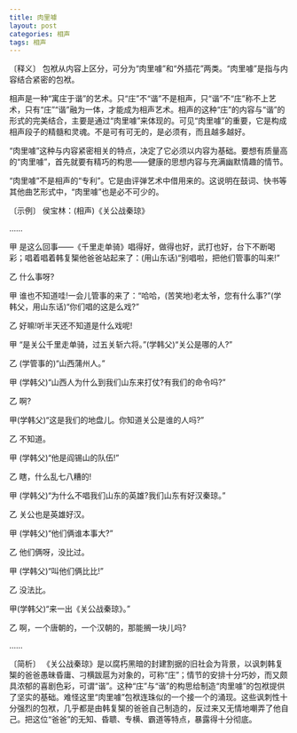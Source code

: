 ```yaml
---
title: 肉里噱
layout: post
categories: 相声
tags: 相声
---
```


〔释义〕 包袱从内容上区分，可分为“肉里噱”和“外插花”两类。“肉里噱”是指与内容结合紧密的包袱。

相声是一种“寓庄于谐”的艺术。只“庄”不“谐”不是相声，只“谐”不“庄”称不上艺术，只有“庄”“谐”融为一体，才能成为相声艺术。相声的这种“庄”的内容与“谐”的形式的完美结合，主要是通过“肉里噱”来体现的。可见“肉里噱”的重要，它是构成相声段子的精髓和灵魂。不是可有可无的，是必须有，而且越多越好。

“肉里噱”这种与内容紧密相关的特点，决定了它必须以内容为基础。要想有质量高的“肉里噱”，首先就要有精巧的构思——健康的思想内容与充满幽默情趣的情节。

“肉里噱”不是相声的“专利”。它是由评弹艺术中借用来的。这说明在鼓词、快书等其他曲艺形式中，“肉里噱”也是必不可少的。

〔示例〕 侯宝林：(相声)《关公战秦琼》

……

甲 是这么回事——《千里走单骑》唱得好，做得也好，武打也好，台下不断喝彩；唱着唱着韩复榘他爸爸站起来了：(用山东话)“别唱啦，把他们管事的叫来!”

乙 什么事呀?

甲 谁也不知道哇!一会儿管事的来了：“哈哈，(苦笑地)老太爷，您有什么事?”(学韩父，用山东话)“你们唱的这是么戏?”

乙 好嘛!听半天还不知道是什么戏呢!

甲 “是关公千里走单骑，过五关斩六将。”(学韩父)“关公是哪的人?”

乙 (学管事的)“山西蒲州人。”

甲 (学韩父)“山西人为什么到我们山东来打仗?有我们的命令吗?”

乙 啊?

甲(学韩父)“这是我们的地盘儿。你知道关公是谁的人吗?”

乙 不知道。

甲 (学韩父)“他是阎锡山的队伍!”

乙 瞎，什么乱七八糟的!

甲 (学韩父)“为什么不唱我们山东的英雄?我们山东有好汉秦琼。”

乙 关公也是英雄好汉。

甲 (学韩父)“他们俩谁本事大?”

乙 他们俩呀，没比过。

甲 (学韩父)“叫他们俩比比!”

乙 没法比。

甲(学韩父)“来一出《关公战秦琼》。”

乙 啊，一个唐朝的，一个汉朝的，那能搁一块儿吗?

……

〔简析〕 《关公战秦琼》是以腐朽黑暗的封建割据的旧社会为背景，以讽刺韩复榘的爸爸愚昧昏庸、刁横跋扈为对象的，可称“庄”；情节的安排十分巧妙，而又颇具浓郁的喜剧色彩，可谓“谐”。这种“庄”与“谐”的构思给制造“肉里噱”的包袱提供了坚实的基础。难怪这里“肉里噱”包袱连珠似的一个接一个的涌现。这些讽刺性十分强烈的包袱，几乎都是由韩复榘的爸爸自己制造的，反过来又无情地嘲弄了他自己。把这位“爸爸”的无知、昏聩、专横、霸道等特点，暴露得十分彻底。 